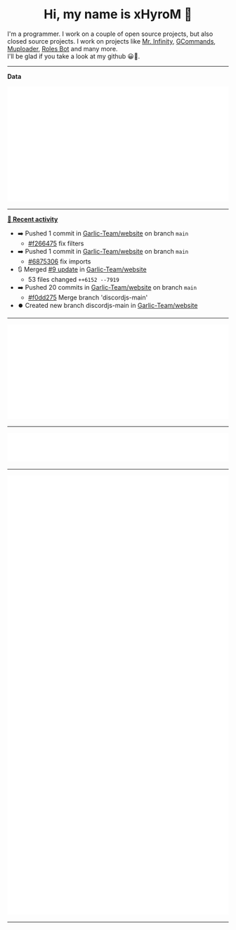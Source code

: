 <p align="center">
    <!-- <img src="https://avatars.githubusercontent.com/u/56601352" width="192" alt="hyro's pfp" /> -->
    <h1 align="center">Hi, my name is xHyroM 👋</h1>
</p>

I'm a programmer. I work on a couple of open source projects, but also closed source projects. I work on projects like [Mr. Infinity](https://discord.com/oauth2/authorize?client_id=720321585625694239&scope=bot%20applications.commands&permissions=8&redirect_uri=https://blobs.gq/imanager&prompt=consent&response_type=code), [GCommands](https://github.com/Garlic-Team/GCommands), [Muploader](https://github.com/xHyroM/Muploder), [Roles Bot](https://github.com/xHyroM/roles-bot) and many more.  
I'll be glad if you take a look at my github 😀👀.

___
**Data**

<img src="https://github.com/xHyroM/xHyroM/blob/master/.cache/base.svg">

___

**[📰 Recent activity](https://github.com/xHyroM)**
* ➡️ Pushed 1 commit in [Garlic-Team/website](https://github.com/Garlic-Team/website) on branch `main`
  * [#f266475](https://github.com/Garlic-Team/website/commit/f266475) fix filters
* ➡️ Pushed 1 commit in [Garlic-Team/website](https://github.com/Garlic-Team/website) on branch `main`
  * [#6875306](https://github.com/Garlic-Team/website/commit/6875306) fix imports
* 🔃 Merged [#9 update](https://github.com/Garlic-Team/website/pull/9) in [Garlic-Team/website](https://github.com/Garlic-Team/website)
  * 53 files changed `++6152 --7919`
* ➡️ Pushed 20 commits in [Garlic-Team/website](https://github.com/Garlic-Team/website) on branch `main`
  * [#f0dd275](https://github.com/Garlic-Team/website/commit/f0dd275) Merge branch &#39;discordjs-main&#39;
* ⏺️ Created new branch discordjs-main in [Garlic-Team/website](https://github.com/Garlic-Team/website)


___

<img src="https://github.com/xHyroM/xHyroM/blob/master/.cache/isocalendar.svg">

___

<img src="https://github.com/xHyroM/xHyroM/blob/master/.cache/languages.svg">

___

<img src="https://github.com/xHyroM/xHyroM/blob/master/.cache/achievements.svg">

___
